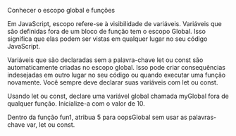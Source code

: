 Conhecer o escopo global e funções

Em JavaScript, escopo refere-se à visibilidade de variáveis. Variáveis que são definidas fora de um bloco de função tem o escopo Global. Isso significa que elas podem ser vistas em qualquer lugar no seu código JavaScript.

Variáveis que são declaradas sem a palavra-chave let ou const são automaticamente criadas no escopo global. Isso pode criar consequências indesejadas em outro lugar no seu código ou quando executar uma função novamente. Você sempre deve declarar suas variáveis com let ou const.

Usando let ou const, declare uma variável global chamada myGlobal fora de qualquer função. Inicialize-a com o valor de 10.

Dentro da função fun1, atribua 5 para oopsGlobal sem usar as palavras-chave var, let ou const.